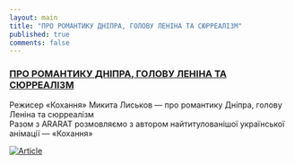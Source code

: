 ```yaml
---
layout: main
title: "ПРО РОМАНТИКУ ДНІПРА, ГОЛОВУ ЛЕНІНА ТА СЮРРЕАЛІЗМ"
published: true
comments: false
---
```


### [ПРО РОМАНТИКУ ДНІПРА, ГОЛОВУ ЛЕНІНА ТА СЮРРЕАЛІЗМ](https://donttakefake.com/rezhiser-kohannya-mikita-liskov-pro-romantiku-dnipra-golovu-lenina-ta-syurrealizm/)

Режисер «Кохання» Микита Лиськов — про романтику Дніпра, голову Леніна та сюрреалізм  
Разом з ARARAT розмовляємо з автором найтитулованішої української анімації — «Кохання»

<a href="https://donttakefake.com/rezhiser-kohannya-mikita-liskov-pro-romantiku-dnipra-golovu-lenina-ta-syurrealizm/">![Article](https://donttakefake.com/wp-content/uploads/2017/07/ararat-dtf-magazine-2048x1072.jpg)</a>
